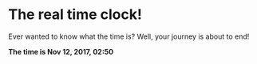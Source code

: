 # The real time clock!

Ever wanted to know what the time is? Well, your journey is about to end!

**The time is Nov 12, 2017, 02:50**
